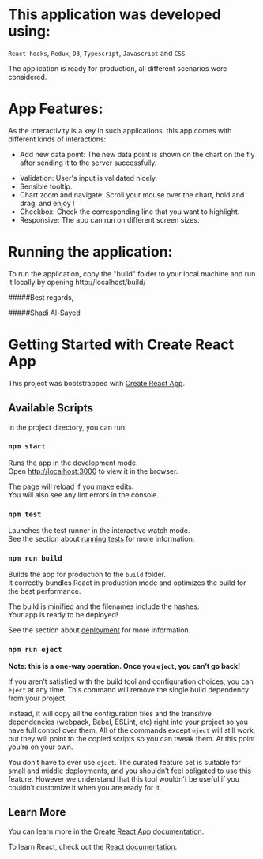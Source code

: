 # This application was developed using:
`React hooks`, `Redux`, `D3`, `Typescript`, `Javascript` and `CSS`.

The application is ready for production, all different scenarios were considered.

# App Features:
As the interactivity is a key in such applications, this app comes
with different kinds of interactions:
* Add new data point: The new data point is shown on the chart
on the fly after sending it to the server successfully.
+ Validation: User's input is validated nicely.
+ Sensible tooltip.
+ Chart zoom and navigate: Scroll your mouse over the chart,
hold and drag, and enjoy !
+ Checkbox: Check the corresponding line that you want to highlight.
+ Responsive: The app can run on different screen sizes.

# Running the application:

To run the application, copy the "build" folder to your local machine and run it 
locally by opening http://localhost/build/


#####Best regards,

#####Shadi Al-Sayed





# Getting Started with Create React App

This project was bootstrapped with [Create React App](https://github.com/facebook/create-react-app).

## Available Scripts

In the project directory, you can run:

### `npm start`

Runs the app in the development mode.\
Open [http://localhost:3000](http://localhost:3000) to view it in the browser.

The page will reload if you make edits.\
You will also see any lint errors in the console.

### `npm test`

Launches the test runner in the interactive watch mode.\
See the section about [running tests](https://facebook.github.io/create-react-app/docs/running-tests) for more information.

### `npm run build`

Builds the app for production to the `build` folder.\
It correctly bundles React in production mode and optimizes the build for the best performance.

The build is minified and the filenames include the hashes.\
Your app is ready to be deployed!

See the section about [deployment](https://facebook.github.io/create-react-app/docs/deployment) for more information.

### `npm run eject`

**Note: this is a one-way operation. Once you `eject`, you can’t go back!**

If you aren’t satisfied with the build tool and configuration choices, you can `eject` at any time. This command will remove the single build dependency from your project.

Instead, it will copy all the configuration files and the transitive dependencies (webpack, Babel, ESLint, etc) right into your project so you have full control over them. All of the commands except `eject` will still work, but they will point to the copied scripts so you can tweak them. At this point you’re on your own.

You don’t have to ever use `eject`. The curated feature set is suitable for small and middle deployments, and you shouldn’t feel obligated to use this feature. However we understand that this tool wouldn’t be useful if you couldn’t customize it when you are ready for it.

## Learn More

You can learn more in the [Create React App documentation](https://facebook.github.io/create-react-app/docs/getting-started).

To learn React, check out the [React documentation](https://reactjs.org/).
